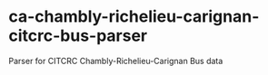 ca-chambly-richelieu-carignan-citcrc-bus-parser
===============================================

Parser for CITCRC Chambly-Richelieu-Carignan Bus data
